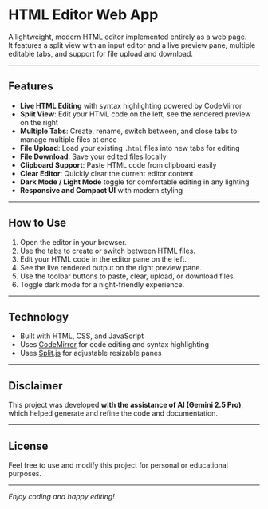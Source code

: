 # HTML Editor Web App

A lightweight, modern HTML editor implemented entirely as a web page.  
It features a split view with an input editor and a live preview pane, multiple editable tabs, and support for file upload and download.

---

## Features

- **Live HTML Editing** with syntax highlighting powered by CodeMirror  
- **Split View**: Edit your HTML code on the left, see the rendered preview on the right  
- **Multiple Tabs**: Create, rename, switch between, and close tabs to manage multiple files at once  
- **File Upload**: Load your existing `.html` files into new tabs for editing  
- **File Download**: Save your edited files locally  
- **Clipboard Support**: Paste HTML code from clipboard easily  
- **Clear Editor**: Quickly clear the current editor content  
- **Dark Mode / Light Mode** toggle for comfortable editing in any lighting  
- **Responsive and Compact UI** with modern styling  

---

## How to Use

1. Open the editor in your browser.  
2. Use the tabs to create or switch between HTML files.  
3. Edit your HTML code in the editor pane on the left.  
4. See the live rendered output on the right preview pane.  
5. Use the toolbar buttons to paste, clear, upload, or download files.  
6. Toggle dark mode for a night-friendly experience.  

---

## Technology

- Built with HTML, CSS, and JavaScript  
- Uses [CodeMirror](https://codemirror.net/) for code editing and syntax highlighting  
- Uses [Split.js](https://split.js.org/) for adjustable resizable panes  

---

## Disclaimer

This project was developed **with the assistance of AI (Gemini 2.5 Pro)**, which helped generate and refine the code and documentation.

---

## License

Feel free to use and modify this project for personal or educational purposes.  

---

*Enjoy coding and happy editing!*  
